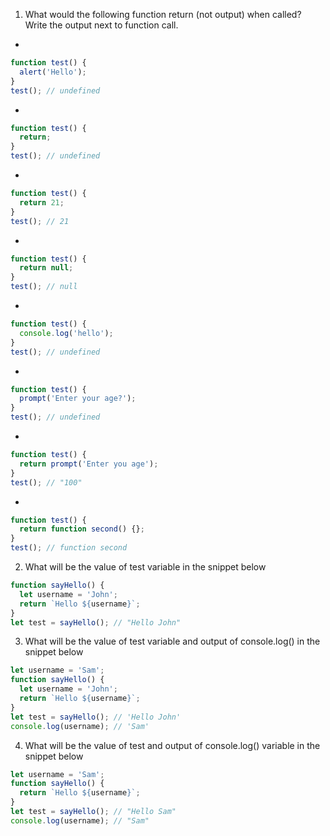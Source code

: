 1. What would the following function return (not output) when called? Write the output next to function call.
-

```js
function test() {
  alert('Hello');
}
test(); // undefined
```

-

```js
function test() {
  return;
}
test(); // undefined
```

-

```js
function test() {
  return 21;
}
test(); // 21
```

-

```js
function test() {
  return null;
}
test(); // null
```

-

```js
function test() {
  console.log('hello');
}
test(); // undefined
```

-

```js
function test() {
  prompt('Enter your age?');
}
test(); // undefined
```

-

```js
function test() {
  return prompt('Enter you age');
}
test(); // "100"
```

-

```js
function test() {
  return function second() {};
}
test(); // function second
```


2. What will be the value of test variable in the snippet below

```js
function sayHello() {
  let username = 'John';
  return `Hello ${username}`;
}
let test = sayHello(); // "Hello John"
```

3. What will be the value of test variable and output of console.log() in the snippet below

```js
let username = 'Sam';
function sayHello() {
  let username = 'John';
  return `Hello ${username}`;
}
let test = sayHello(); // 'Hello John'
console.log(username); // 'Sam'
```


4. What will be the value of test and output of console.log() variable in the snippet below

```js
let username = 'Sam';
function sayHello() {
  return `Hello ${username}`;
}
let test = sayHello(); // "Hello Sam"
console.log(username); // "Sam"
```